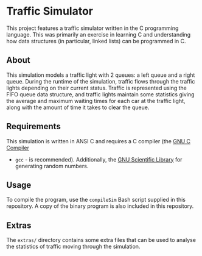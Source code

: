 # Traffic Simulator

This project features a traffic simulator written in the C programming
language. This was primarily an exercise in learning C and understanding how
data structures (in particular, linked lists) can be programmed in C.

## About

This simulation models a traffic light with 2 queues: a left queue and a right
queue. During the runtime of the simulation, traffic flows through the traffic
lights depending on their current status. Traffic is represented using the FIFO
queue data structure, and traffic lights maintain some statistics giving the
average and maximum waiting times for each car at the traffic light, along with
the amount of time it takes to clear the queue.

## Requirements

This simulation is written in ANSI C and requires a C compiler (the [GNU C
Compiler](https://gcc.gnu.org/)
- `gcc` - is recommended). Additionally, the [GNU Scientific 
    Library](https://www.gnu.org/software/gsl/) for generating random numbers.

## Usage

To compile the program, use the `compileSim` Bash script supplied in this
repository. A copy of the binary program is also included in this repository.

## Extras

The `extras/` directory contains some extra files that can be used to analyse
the statistics of traffic moving through the simulation.

